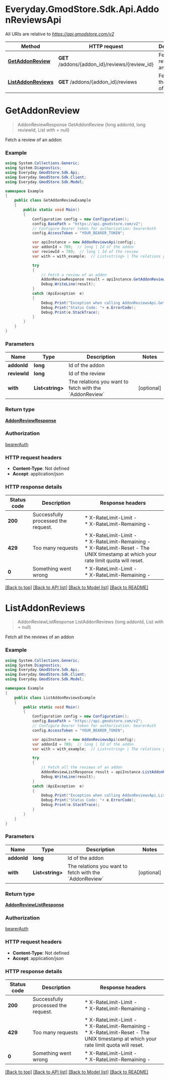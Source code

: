 # Everyday.GmodStore.Sdk.Api.AddonReviewsApi

All URIs are relative to *https://api.gmodstore.com/v2*

Method | HTTP request | Description
------------- | ------------- | -------------
[**GetAddonReview**](AddonReviewsApi.md#getaddonreview) | **GET** /addons/{addon_id}/reviews/{review_id} | Fetch a review of an addon
[**ListAddonReviews**](AddonReviewsApi.md#listaddonreviews) | **GET** /addons/{addon_id}/reviews | Fetch all the reviews of an addon


<a name="getaddonreview"></a>
# **GetAddonReview**
> AddonReviewResponse GetAddonReview (long addonId, long reviewId, List<string> with = null)

Fetch a review of an addon

### Example
```csharp
using System.Collections.Generic;
using System.Diagnostics;
using Everyday.GmodStore.Sdk.Api;
using Everyday.GmodStore.Sdk.Client;
using Everyday.GmodStore.Sdk.Model;

namespace Example
{
    public class GetAddonReviewExample
    {
        public static void Main()
        {
            Configuration config = new Configuration();
            config.BasePath = "https://api.gmodstore.com/v2";
            // Configure Bearer token for authorization: bearerAuth
            config.AccessToken = "YOUR_BEARER_TOKEN";

            var apiInstance = new AddonReviewsApi(config);
            var addonId = 789;  // long | Id of the addon
            var reviewId = 789;  // long | Id of the review
            var with = with_example;  // List<string> | The relations you want to fetch with the `AddonReview` (optional) 

            try
            {
                // Fetch a review of an addon
                AddonReviewResponse result = apiInstance.GetAddonReview(addonId, reviewId, with);
                Debug.WriteLine(result);
            }
            catch (ApiException  e)
            {
                Debug.Print("Exception when calling AddonReviewsApi.GetAddonReview: " + e.Message );
                Debug.Print("Status Code: "+ e.ErrorCode);
                Debug.Print(e.StackTrace);
            }
        }
    }
}
```

### Parameters

Name | Type | Description  | Notes
------------- | ------------- | ------------- | -------------
 **addonId** | **long**| Id of the addon | 
 **reviewId** | **long**| Id of the review | 
 **with** | **List&lt;string&gt;**| The relations you want to fetch with the &#x60;AddonReview&#x60; | [optional] 

### Return type

[**AddonReviewResponse**](AddonReviewResponse.md)

### Authorization

[bearerAuth](../README.md#bearerAuth)

### HTTP request headers

 - **Content-Type**: Not defined
 - **Accept**: application/json

### HTTP response details
| Status code | Description | Response headers |
|-------------|-------------|------------------|
| **200** | Successfully processed the request. |  * X-RateLimit-Limit -  <br>  * X-RateLimit-Remaining -  <br>  |
| **429** | Too many requests |  * X-RateLimit-Limit -  <br>  * X-RateLimit-Remaining -  <br>  * X-RateLimit-Reset - The UNIX timestamp at which your rate limit quota will reset. <br>  |
| **0** | Something went wrong |  * X-RateLimit-Limit -  <br>  * X-RateLimit-Remaining -  <br>  |

[[Back to top]](#) [[Back to API list]](../README.md#documentation-for-api-endpoints) [[Back to Model list]](../README.md#documentation-for-models) [[Back to README]](../README.md)

<a name="listaddonreviews"></a>
# **ListAddonReviews**
> AddonReviewListResponse ListAddonReviews (long addonId, List<string> with = null)

Fetch all the reviews of an addon

### Example
```csharp
using System.Collections.Generic;
using System.Diagnostics;
using Everyday.GmodStore.Sdk.Api;
using Everyday.GmodStore.Sdk.Client;
using Everyday.GmodStore.Sdk.Model;

namespace Example
{
    public class ListAddonReviewsExample
    {
        public static void Main()
        {
            Configuration config = new Configuration();
            config.BasePath = "https://api.gmodstore.com/v2";
            // Configure Bearer token for authorization: bearerAuth
            config.AccessToken = "YOUR_BEARER_TOKEN";

            var apiInstance = new AddonReviewsApi(config);
            var addonId = 789;  // long | Id of the addon
            var with = with_example;  // List<string> | The relations you want to fetch with the `AddonReview` (optional) 

            try
            {
                // Fetch all the reviews of an addon
                AddonReviewListResponse result = apiInstance.ListAddonReviews(addonId, with);
                Debug.WriteLine(result);
            }
            catch (ApiException  e)
            {
                Debug.Print("Exception when calling AddonReviewsApi.ListAddonReviews: " + e.Message );
                Debug.Print("Status Code: "+ e.ErrorCode);
                Debug.Print(e.StackTrace);
            }
        }
    }
}
```

### Parameters

Name | Type | Description  | Notes
------------- | ------------- | ------------- | -------------
 **addonId** | **long**| Id of the addon | 
 **with** | **List&lt;string&gt;**| The relations you want to fetch with the &#x60;AddonReview&#x60; | [optional] 

### Return type

[**AddonReviewListResponse**](AddonReviewListResponse.md)

### Authorization

[bearerAuth](../README.md#bearerAuth)

### HTTP request headers

 - **Content-Type**: Not defined
 - **Accept**: application/json

### HTTP response details
| Status code | Description | Response headers |
|-------------|-------------|------------------|
| **200** | Successfully processed the request. |  * X-RateLimit-Limit -  <br>  * X-RateLimit-Remaining -  <br>  |
| **429** | Too many requests |  * X-RateLimit-Limit -  <br>  * X-RateLimit-Remaining -  <br>  * X-RateLimit-Reset - The UNIX timestamp at which your rate limit quota will reset. <br>  |
| **0** | Something went wrong |  * X-RateLimit-Limit -  <br>  * X-RateLimit-Remaining -  <br>  |

[[Back to top]](#) [[Back to API list]](../README.md#documentation-for-api-endpoints) [[Back to Model list]](../README.md#documentation-for-models) [[Back to README]](../README.md)

